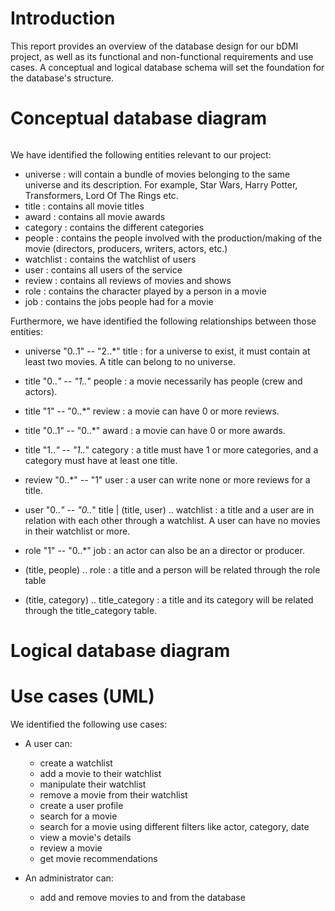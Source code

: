 # Introduction

This report provides an overview of the database design for our bDMI project, as well as its functional and non-functional requirements and use cases. A conceptual and logical database schema will set the foundation for the database's structure.

# Conceptual database diagram

<image conceptual diagram png>

We have identified the following entities relevant to our project:

* universe : will contain a bundle of movies belonging to the same universe and its description. For example, Star Wars, Harry Potter, Transformers, Lord Of The Rings etc.  
* title : contains all movie titles
* award : contains all movie awards
* category : contains the different categories
* people : contains the people involved with the production/making of the movie (directors, producers, writers, actors, etc.)
* watchlist : contains the watchlist of users
* user : contains all users of the service 
* review : contains all reviews of movies and shows
* role : contains the character played by a person in a movie
* job : contains the jobs people had for a movie

Furthermore, we have identified the following relationships between those entities:

* universe "0..1" -- "2..*" title : for a universe to exist, it must contain at least two movies. A title can belong to no universe.
* title "0..*" -- "1..*" people : a movie necessarily has people (crew and actors).
* title "1" -- "0..*" review : a movie can have 0 or more reviews.
* title "0..1" -- "0..*" award : a movie can have 0 or more awards.
* title "1..*" -- "1..*" category : a title must have 1 or more categories, and a category must have at least one title.
* review "0..*" -- "1" user : a user can write none or more reviews for a title.
* user "0..*" -- "0..*" title | (title, user) .. watchlist : a title and a user are in relation with each other through a watchlist. A user can have no movies in their watchlist or more.
* role "1" -- "0..*" job : an actor can also be an a director or producer.

* (title, people) .. role : a title and a person will be related through the role table
* (title, category) .. title_category : a title and its category will be related through the title_category table.

# Logical database diagram

<insert logical diagram png>

# Use cases (UML)

<insert usecase png>

We identified the following use cases:
* A user can:
    * create a watchlist
    * add a movie to their watchlist
    * manipulate their watchlist
    * remove a movie from their watchlist
    * create a user profile
    * search for a movie
    * search for a movie using different filters like actor, category, date
    * view a movie's details
    * review a movie
    * get movie recommendations

* An administrator can:
    * add and remove movies to and from the database

